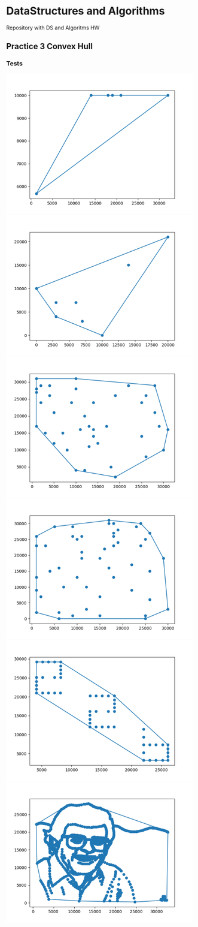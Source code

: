 # DataStructures and Algorithms
Repository with DS and Algoritms HW

<h2>Practice 3 Convex Hull</h2>
<h3>Tests</h3>
<img src="./Pr3/results/myplot.png" width=500>
<img src="./Pr3/results/myplot1.png" width=500>
<img src="./Pr3/results/myplot3.png" width=500>
<img src="./Pr3/results/myplot4.png" width=500>
<img src="./Pr3/results/myplot6.png" width=500>
<img src="./Pr3/results/myplot8.png" width=500>
